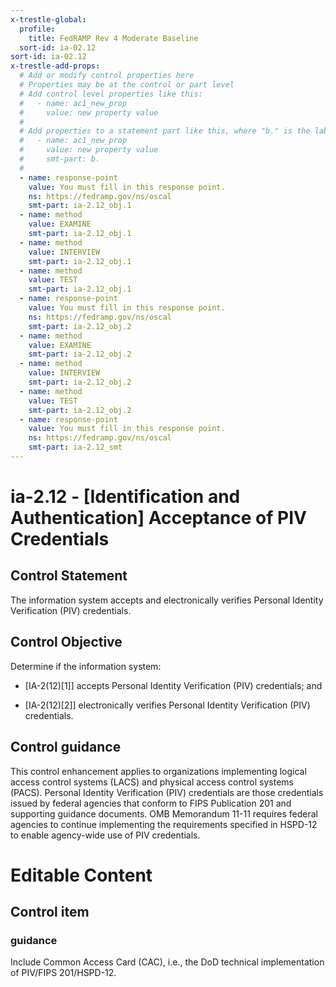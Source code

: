 ```yaml
---
x-trestle-global:
  profile:
    title: FedRAMP Rev 4 Moderate Baseline
  sort-id: ia-02.12
sort-id: ia-02.12
x-trestle-add-props:
  # Add or modify control properties here
  # Properties may be at the control or part level
  # Add control level properties like this:
  #   - name: ac1_new_prop
  #     value: new property value
  #
  # Add properties to a statement part like this, where "b." is the label of the target statement part
  #   - name: ac1_new_prop
  #     value: new property value
  #     smt-part: b.
  #
  - name: response-point
    value: You must fill in this response point.
    ns: https://fedramp.gov/ns/oscal
    smt-part: ia-2.12_obj.1
  - name: method
    value: EXAMINE
    smt-part: ia-2.12_obj.1
  - name: method
    value: INTERVIEW
    smt-part: ia-2.12_obj.1
  - name: method
    value: TEST
    smt-part: ia-2.12_obj.1
  - name: response-point
    value: You must fill in this response point.
    ns: https://fedramp.gov/ns/oscal
    smt-part: ia-2.12_obj.2
  - name: method
    value: EXAMINE
    smt-part: ia-2.12_obj.2
  - name: method
    value: INTERVIEW
    smt-part: ia-2.12_obj.2
  - name: method
    value: TEST
    smt-part: ia-2.12_obj.2
  - name: response-point
    value: You must fill in this response point.
    ns: https://fedramp.gov/ns/oscal
    smt-part: ia-2.12_smt
---
```


# ia-2.12 - \[Identification and Authentication\] Acceptance of PIV Credentials

## Control Statement

The information system accepts and electronically verifies Personal Identity Verification (PIV) credentials.

## Control Objective

Determine if the information system:

- \[IA-2(12)[1]\] accepts Personal Identity Verification (PIV) credentials; and

- \[IA-2(12)[2]\] electronically verifies Personal Identity Verification (PIV) credentials.

## Control guidance

This control enhancement applies to organizations implementing logical access control systems (LACS) and physical access control systems (PACS). Personal Identity Verification (PIV) credentials are those credentials issued by federal agencies that conform to FIPS Publication 201 and supporting guidance documents. OMB Memorandum 11-11 requires federal agencies to continue implementing the requirements specified in HSPD-12 to enable agency-wide use of PIV credentials.

# Editable Content

<!-- Make additions and edits below -->
<!-- The above represents the contents of the control as received by the profile, prior to additions. -->
<!-- If the profile makes additions to the control, they will appear below. -->
<!-- The above markdown may not be edited but you may edit the content below, and/or introduce new additions to be made by the profile. -->
<!-- If there is a yaml header at the top, parameter values may be edited. Use --set-parameters to incorporate the changes during assembly. -->
<!-- The content here will then replace what is in the profile for this control, after running profile-assemble. -->
<!-- The added parts in the profile for this control are below.  You may edit them and/or add new ones. -->
<!-- Each addition must have a heading either of the form ## Control my_addition_name -->
<!-- or ## Part a. (where the a. refers to one of the control statement labels.) -->
<!-- "## Control" parts are new parts added after the statement part. -->
<!-- "## Part" parts are new parts added into the top-level statement part with that label. -->
<!-- Subparts may be added with nested hash levels of the form ### My Subpart Name -->
<!-- underneath the parent ## Control or ## Part being added -->
<!-- See https://oscal-compass.github.io/compliance-trestle/tutorials/ssp_profile_catalog_authoring/ssp_profile_catalog_authoring for guidance. -->

## Control item

### guidance

Include Common Access Card (CAC), i.e., the DoD technical implementation of PIV/FIPS 201/HSPD-12.
